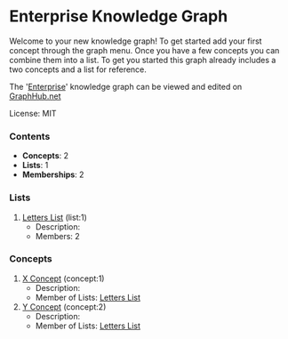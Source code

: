 # Enterprise Knowledge Graph

Welcome to your new knowledge graph! To get started add your first concept through the graph menu. Once you have a few concepts you can combine them into a list. To get you started this graph already includes a two concepts and a list for reference.

The '[Enterprise](https://graphhub.net/enterprise)' knowledge graph can be viewed and edited on [GraphHub.net](https://graphhub.net)

License: MIT
### Contents
- **Concepts**: 2
- **Lists**: 1
- **Memberships**: 2
### Lists
1. [Letters List](/enterprise/list/letters-list?id=1) (list:1)
   - Description: 
   - Members: 2
### Concepts
1. [X Concept](/enterprise/concept/x-concept?id=1) (concept:1)
   - Description: 
   - Member of Lists: [Letters List](/enterprise/list/letters-list?id=1)
1. [Y Concept](/enterprise/concept/y-concept?id=2) (concept:2)
   - Description: 
   - Member of Lists: [Letters List](/enterprise/list/letters-list?id=1)
